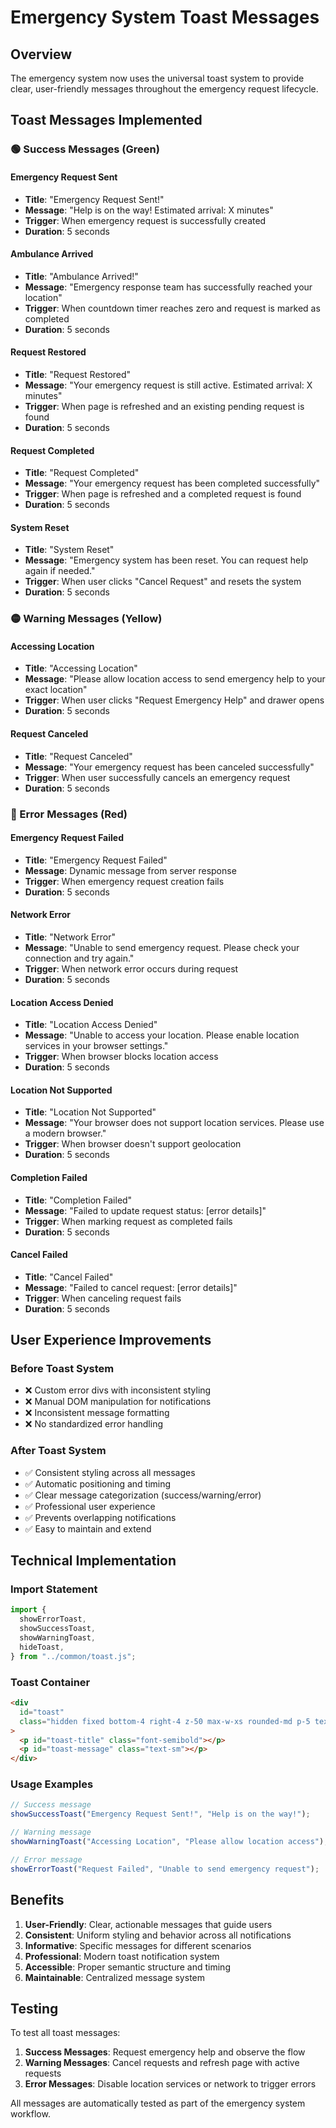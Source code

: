 # Emergency System Toast Messages

## Overview

The emergency system now uses the universal toast system to provide clear, user-friendly messages throughout the emergency request lifecycle.

## Toast Messages Implemented

### 🟢 Success Messages (Green)

#### Emergency Request Sent

- **Title**: "Emergency Request Sent!"
- **Message**: "Help is on the way! Estimated arrival: X minutes"
- **Trigger**: When emergency request is successfully created
- **Duration**: 5 seconds

#### Ambulance Arrived

- **Title**: "Ambulance Arrived!"
- **Message**: "Emergency response team has successfully reached your location"
- **Trigger**: When countdown timer reaches zero and request is marked as completed
- **Duration**: 5 seconds

#### Request Restored

- **Title**: "Request Restored"
- **Message**: "Your emergency request is still active. Estimated arrival: X minutes"
- **Trigger**: When page is refreshed and an existing pending request is found
- **Duration**: 5 seconds

#### Request Completed

- **Title**: "Request Completed"
- **Message**: "Your emergency request has been completed successfully"
- **Trigger**: When page is refreshed and a completed request is found
- **Duration**: 5 seconds

#### System Reset

- **Title**: "System Reset"
- **Message**: "Emergency system has been reset. You can request help again if needed."
- **Trigger**: When user clicks "Cancel Request" and resets the system
- **Duration**: 5 seconds

### 🟡 Warning Messages (Yellow)

#### Accessing Location

- **Title**: "Accessing Location"
- **Message**: "Please allow location access to send emergency help to your exact location"
- **Trigger**: When user clicks "Request Emergency Help" and drawer opens
- **Duration**: 5 seconds

#### Request Canceled

- **Title**: "Request Canceled"
- **Message**: "Your emergency request has been canceled successfully"
- **Trigger**: When user successfully cancels an emergency request
- **Duration**: 5 seconds

### 🔴 Error Messages (Red)

#### Emergency Request Failed

- **Title**: "Emergency Request Failed"
- **Message**: Dynamic message from server response
- **Trigger**: When emergency request creation fails
- **Duration**: 5 seconds

#### Network Error

- **Title**: "Network Error"
- **Message**: "Unable to send emergency request. Please check your connection and try again."
- **Trigger**: When network error occurs during request
- **Duration**: 5 seconds

#### Location Access Denied

- **Title**: "Location Access Denied"
- **Message**: "Unable to access your location. Please enable location services in your browser settings."
- **Trigger**: When browser blocks location access
- **Duration**: 5 seconds

#### Location Not Supported

- **Title**: "Location Not Supported"
- **Message**: "Your browser does not support location services. Please use a modern browser."
- **Trigger**: When browser doesn't support geolocation
- **Duration**: 5 seconds

#### Completion Failed

- **Title**: "Completion Failed"
- **Message**: "Failed to update request status: [error details]"
- **Trigger**: When marking request as completed fails
- **Duration**: 5 seconds

#### Cancel Failed

- **Title**: "Cancel Failed"
- **Message**: "Failed to cancel request: [error details]"
- **Trigger**: When canceling request fails
- **Duration**: 5 seconds

## User Experience Improvements

### Before Toast System

- ❌ Custom error divs with inconsistent styling
- ❌ Manual DOM manipulation for notifications
- ❌ Inconsistent message formatting
- ❌ No standardized error handling

### After Toast System

- ✅ Consistent styling across all messages
- ✅ Automatic positioning and timing
- ✅ Clear message categorization (success/warning/error)
- ✅ Professional user experience
- ✅ Prevents overlapping notifications
- ✅ Easy to maintain and extend

## Technical Implementation

### Import Statement

```javascript
import {
  showErrorToast,
  showSuccessToast,
  showWarningToast,
  hideToast,
} from "../common/toast.js";
```

### Toast Container

```html
<div
  id="toast"
  class="hidden fixed bottom-4 right-4 z-50 max-w-xs rounded-md p-5 text-white shadow-lg"
>
  <p id="toast-title" class="font-semibold"></p>
  <p id="toast-message" class="text-sm"></p>
</div>
```

### Usage Examples

```javascript
// Success message
showSuccessToast("Emergency Request Sent!", "Help is on the way!");

// Warning message
showWarningToast("Accessing Location", "Please allow location access");

// Error message
showErrorToast("Request Failed", "Unable to send emergency request");
```

## Benefits

1. **User-Friendly**: Clear, actionable messages that guide users
2. **Consistent**: Uniform styling and behavior across all notifications
3. **Informative**: Specific messages for different scenarios
4. **Professional**: Modern toast notification system
5. **Accessible**: Proper semantic structure and timing
6. **Maintainable**: Centralized message system

## Testing

To test all toast messages:

1. **Success Messages**: Request emergency help and observe the flow
2. **Warning Messages**: Cancel requests and refresh page with active requests
3. **Error Messages**: Disable location services or network to trigger errors

All messages are automatically tested as part of the emergency system workflow.
